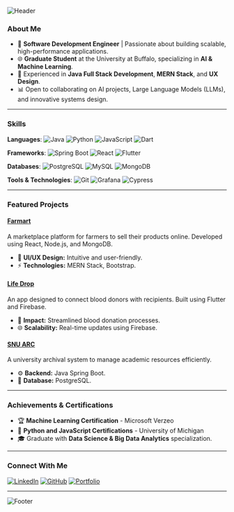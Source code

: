 ![Header](https://capsule-render.vercel.app/api?type=waving&color=gradient&height=200&section=header&text=Hello,%20I'm%20Vipul%20Charugundla!&fontSize=40&fontAlign=50&fontAlignY=40&desc=Software%20Engineer%20%7C%20AI%20Enthusiast%20%7C%20UX%20Designer&descAlign=50&descAlignY=60)

### About Me

- 🔧 **Software Development Engineer** | Passionate about building scalable, high-performance applications.
- 🌐 **Graduate Student** at the University at Buffalo, specializing in **AI & Machine Learning**.
- 🎯 Experienced in **Java Full Stack Development**, **MERN Stack**, and **UX Design**.
- 📊 Open to collaborating on AI projects, Large Language Models (LLMs), and innovative systems design.

---

### Skills

**Languages**: ![Java](https://img.shields.io/badge/Java-%23ED8B00.svg?style=for-the-badge&logo=java&logoColor=white) ![Python](https://img.shields.io/badge/Python-%233776AB.svg?style=for-the-badge&logo=python&logoColor=white) ![JavaScript](https://img.shields.io/badge/JavaScript-%23F7DF1E.svg?style=for-the-badge&logo=javascript&logoColor=black) ![Dart](https://img.shields.io/badge/Dart-%230175C2.svg?style=for-the-badge&logo=dart&logoColor=white)

**Frameworks**: ![Spring Boot](https://img.shields.io/badge/Spring%20Boot-%236DB33F.svg?style=for-the-badge&logo=spring&logoColor=white) ![React](https://img.shields.io/badge/React-%2361DAFB.svg?style=for-the-badge&logo=react&logoColor=black) ![Flutter](https://img.shields.io/badge/Flutter-%2302569B.svg?style=for-the-badge&logo=flutter&logoColor=white)

**Databases**: ![PostgreSQL](https://img.shields.io/badge/PostgreSQL-%23336791.svg?style=for-the-badge&logo=postgresql&logoColor=white) ![MySQL](https://img.shields.io/badge/MySQL-%234479A1.svg?style=for-the-badge&logo=mysql&logoColor=white) ![MongoDB](https://img.shields.io/badge/MongoDB-%2347A248.svg?style=for-the-badge&logo=mongodb&logoColor=white)

**Tools & Technologies**: ![Git](https://img.shields.io/badge/Git-%23F05033.svg?style=for-the-badge&logo=git&logoColor=white) ![Grafana](https://img.shields.io/badge/Grafana-%23F46800.svg?style=for-the-badge&logo=grafana&logoColor=white) ![Cypress](https://img.shields.io/badge/Cypress-%23323131.svg?style=for-the-badge&logo=cypress&logoColor=white)

---

### Featured Projects

#### **[Farmart](https://github.com/Charugundlavipul)**
A marketplace platform for farmers to sell their products online. Developed using React, Node.js, and MongoDB. 
- 🎨 **UI/UX Design:** Intuitive and user-friendly.
- ⚡ **Technologies:** MERN Stack, Bootstrap.

#### **[Life Drop](https://github.com/Charugundlavipul)**
An app designed to connect blood donors with recipients. Built using Flutter and Firebase.
- 🚀 **Impact:** Streamlined blood donation processes.
- 🌐 **Scalability:** Real-time updates using Firebase.

#### **[SNU ARC](https://github.com/Charugundlavipul)**
A university archival system to manage academic resources efficiently.
- ⚙ **Backend:** Java Spring Boot.
- 🔧 **Database:** PostgreSQL.

---

### Achievements & Certifications

- 🏆 **Machine Learning Certification** - Microsoft Verzeo
- 🔬 **Python and JavaScript Certifications** - University of Michigan
- 🎓 Graduate with **Data Science & Big Data Analytics** specialization.

---

### Connect With Me

[![LinkedIn](https://img.shields.io/badge/LinkedIn-%230077B5.svg?style=for-the-badge&logo=linkedin&logoColor=white)](https://www.linkedin.com/in/charugundla-vipul-3911561aa/)  [![GitHub](https://img.shields.io/badge/GitHub-%23181717.svg?style=for-the-badge&logo=github&logoColor=white)](https://github.com/Charugundlavipul)  [![Portfolio](https://img.shields.io/badge/Portfolio-%23FF6F61.svg?style=for-the-badge&logo=About.me&logoColor=white)](https://vipulcharugundla.netlify.app/)

---

![Footer](https://capsule-render.vercel.app/api?type=waving&color=gradient&height=120&section=footer)
